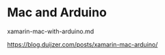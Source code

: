 # Mac and Arduino

xamarin-mac-with-arduino.md 

https://blog.duijzer.com/posts/xamarin-mac-arduino/
